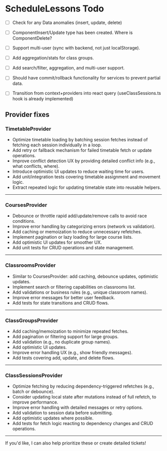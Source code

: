 # ScheduleLessons Todo

- [ ] Check for any Data anomalies (insert, update, delete)
- [ ] ComponentInsert/Update type has been created. Where is ComponentDelete?
- [ ] Support multi-user (sync with backend, not just localStorage).
- [ ] Add aggregation/stats for class groups.
- [ ] Add search/filter, aggregation, and multi-user support.
- [ ] Should have commit/rollback functionality for services to prevent partial data.

- [ ] Transition from context+providers into react query (useClassSessions.ts hook is already implemented)

## Provider fixes

### TimetableProvider

- Optimize timetable loading by batching session fetches instead of fetching each session individually in a loop.
- Add retry or fallback mechanism for failed timetable fetch or update operations.
- Improve conflict detection UX by providing detailed conflict info (e.g., what conflicts, where).
- Introduce optimistic UI updates to reduce waiting time for users.
- Add unit/integration tests covering timetable assignment and movement logic.
- Extract repeated logic for updating timetable state into reusable helpers.

---

### CoursesProvider

- Debounce or throttle rapid add/update/remove calls to avoid race conditions.
- Improve error handling by categorizing errors (network vs validation).
- Add caching or memoization to reduce unnecessary refetches.
- Implement pagination or lazy loading for large course lists.
- Add optimistic UI updates for smoother UX.
- Add unit tests for CRUD operations and state management.

---

### ClassroomsProvider

- Similar to CoursesProvider: add caching, debounce updates, optimistic updates.
- Implement search or filtering capabilities on classrooms list.
- Add validations or business rules (e.g., unique classroom names).
- Improve error messages for better user feedback.
- Add tests for state transitions and CRUD flows.

---

### ClassGroupsProvider

- Add caching/memoization to minimize repeated fetches.
- Add pagination or filtering support for large groups.
- Add validation (e.g., no duplicate group names).
- Add optimistic UI updates.
- Improve error handling UX (e.g., show friendly messages).
- Add tests covering add, update, and delete flows.

---

### ClassSessionsProvider

- Optimize fetching by reducing dependency-triggered refetches (e.g., batch or debounce).
- Consider updating local state after mutations instead of full refetch, to improve performance.
- Improve error handling with detailed messages or retry options.
- Add validation to session data before submitting.
- Add optimistic updates where possible.
- Add tests for fetch logic reacting to dependency changes and CRUD operations.

---

If you'd like, I can also help prioritize these or create detailed tickets!
